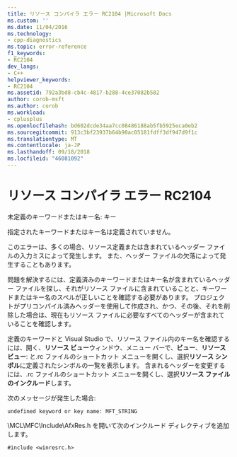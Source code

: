 ```yaml
---
title: リソース コンパイラ エラー RC2104 |Microsoft Docs
ms.custom: ''
ms.date: 11/04/2016
ms.technology:
- cpp-diagnostics
ms.topic: error-reference
f1_keywords:
- RC2104
dev_langs:
- C++
helpviewer_keywords:
- RC2104
ms.assetid: 792a3bd8-cb4c-4817-b288-4ce37082b582
author: corob-msft
ms.author: corob
ms.workload:
- cplusplus
ms.openlocfilehash: bd602dcde34aa7cc08486188ab5fb5925eca0eb2
ms.sourcegitcommit: 913c3bf23937b64b90ac05181fdff3df947d9f1c
ms.translationtype: MT
ms.contentlocale: ja-JP
ms.lasthandoff: 09/18/2018
ms.locfileid: "46081092"
---
```

# <a name="resource-compiler-error-rc2104"></a>リソース コンパイラ エラー RC2104

未定義のキーワードまたはキー名: キー

指定されたキーワードまたはキー名は定義されていません。

このエラーは、多くの場合、リソース定義または含まれているヘッダー ファイルの入力ミスによって発生します。 また、ヘッダー ファイルの欠落によって発生することもあります。

問題を解決するには、定義済みのキーワードまたはキー名が含まれているヘッダー ファイルを探し、それがリソース ファイルに含まれていることと、キーワードまたはキー名のスペルが正しいことを確認する必要があります。 プロジェクトがプリコンパイル済みヘッダーを使用して作成され、かつ、その後、それを削除した場合は、現在もリソース ファイルに必要なすべてのヘッダーが含まれていることを確認します。

定義のキーワードと Visual Studio で、リソース ファイル内のキー名を確認するには、開く、**リソース ビュー**ウィンドウ、メニュー バーで、**ビュー**、**リソース ビュー**: と.rc ファイルのショートカット メニューを開くし、選択**リソース シンボル**に定義されたシンボルの一覧を表示します。 含まれるヘッダーを変更するには、.rc ファイルのショートカット メニューを開くし、選択**リソース ファイルのインクルード**します。

次のメッセージが発生した場合:

```
undefined keyword or key name: MFT_STRING
```

\MCL\MFC\Include\AfxRes.h を開いて次のインクルード ディレクティブを追加します。

```
#include <winresrc.h>
```